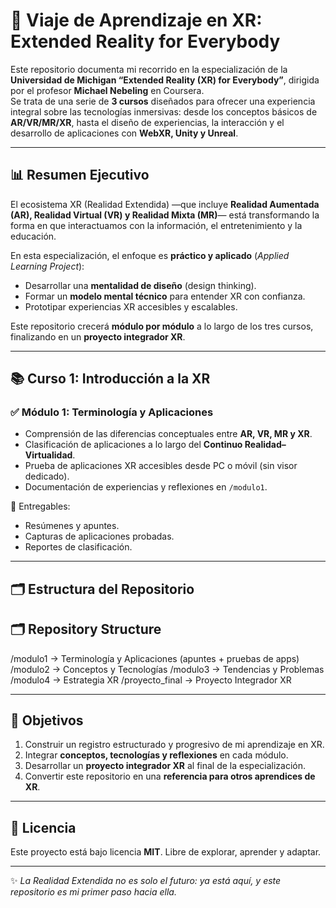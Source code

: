 # 🚀 Viaje de Aprendizaje en XR: Extended Reality for Everybody  

Este repositorio documenta mi recorrido en la especialización de la **Universidad de Michigan “Extended Reality (XR) for Everybody”**, dirigida por el profesor **Michael Nebeling** en Coursera.  
Se trata de una serie de **3 cursos** diseñados para ofrecer una experiencia integral sobre las tecnologías inmersivas: desde los conceptos básicos de **AR/VR/MR/XR**, hasta el diseño de experiencias, la interacción y el desarrollo de aplicaciones con **WebXR, Unity y Unreal**.  

---

## 📊 Resumen Ejecutivo  

El ecosistema XR (Realidad Extendida) —que incluye **Realidad Aumentada (AR), Realidad Virtual (VR) y Realidad Mixta (MR)**— está transformando la forma en que interactuamos con la información, el entretenimiento y la educación.  

En esta especialización, el enfoque es **práctico y aplicado** (*Applied Learning Project*):  
- Desarrollar una **mentalidad de diseño** (design thinking).  
- Formar un **modelo mental técnico** para entender XR con confianza.  
- Prototipar experiencias XR accesibles y escalables.  

Este repositorio crecerá **módulo por módulo** a lo largo de los tres cursos, finalizando en un **proyecto integrador XR**.  

---

## 📚 Curso 1: Introducción a la XR  

### ✅ Módulo 1: Terminología y Aplicaciones
- Comprensión de las diferencias conceptuales entre **AR, VR, MR y XR**.  
- Clasificación de aplicaciones a lo largo del **Continuo Realidad–Virtualidad**.  
- Prueba de aplicaciones XR accesibles desde PC o móvil (sin visor dedicado).  
- Documentación de experiencias y reflexiones en `/modulo1`.  

📌 Entregables:  
- Resúmenes y apuntes.  
- Capturas de aplicaciones probadas.  
- Reportes de clasificación.  

---

## 🗂 Estructura del Repositorio  


## 🗂 Repository Structure  

/modulo1 -> Terminología y Aplicaciones (apuntes + pruebas de apps)
/modulo2 -> Conceptos y Tecnologías
/modulo3 -> Tendencias y Problemas
/modulo4 -> Estrategia XR
/proyecto_final -> Proyecto Integrador XR


---

## 🎯 Objetivos  

1. Construir un registro estructurado y progresivo de mi aprendizaje en XR.  
2. Integrar **conceptos, tecnologías y reflexiones** en cada módulo.  
3. Desarrollar un **proyecto integrador XR** al final de la especialización.  
4. Convertir este repositorio en una **referencia para otros aprendices de XR**.  

---

## 📜 Licencia  

Este proyecto está bajo licencia **MIT**. Libre de explorar, aprender y adaptar.  

---
✨ *La Realidad Extendida no es solo el futuro: ya está aquí, y este repositorio es mi primer paso hacia ella.*  


